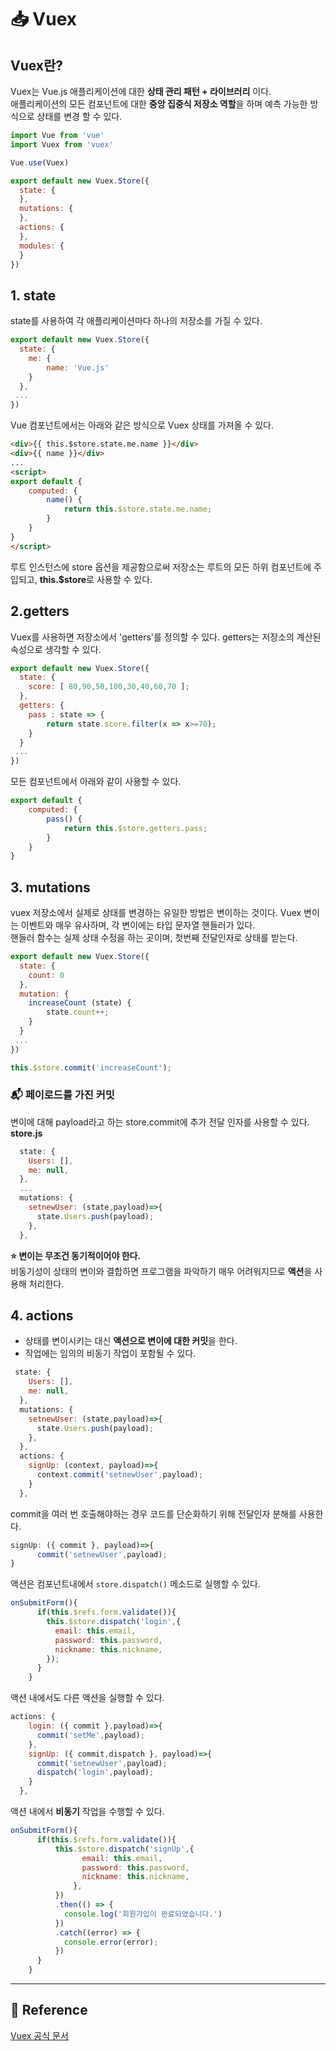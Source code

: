 # 📥 Vuex
## Vuex란?
Vuex는 Vue.js 애플리케이션에 대한 **상태 관리 패턴 + 라이브러리** 이다.<br>
애플리케이션의 모든 컴포넌트에 대한 **중앙 집중식 저장소 역할**을 하며 예측 가능한 방식으로 상태를 변경 할 수 있다.
```javascript
import Vue from 'vue'
import Vuex from 'vuex'

Vue.use(Vuex)

export default new Vuex.Store({
  state: {
  },
  mutations: {
  },
  actions: {
  },
  modules: {
  }
})

```

## 1. state
state를 사용하여 각 애플리케이션마다 하나의 저장소를 가질 수 있다.
```javascript
export default new Vuex.Store({
  state: {
    me: {
        name: 'Vue.js'
    }
  },
 ...
})
```
Vue 컴포넌트에서는 아래와 같은 방식으로 Vuex 상태를 가져올 수 있다.
```html
<div>{{ this.$store.state.me.name }}</div>
<div>{{ name }}</div>
...
<script>
export default {
    computed: {
        name() {
            return this.$store.state.me.name;
        }
    }
}
</script>
```
루트 인스턴스에 store 옵션을 제공함으로써 저장소는 루트의 모든 하위 컴포넌트에 주입되고, **this.$store**로 사용할 수 있다.
## 2.getters
Vuex를 사용하면 저장소에서 'getters'를 정의할 수 있다. getters는 저장소의 계산된 속성으로 생각할 수 있다.
```javascript
export default new Vuex.Store({
  state: {
    score: [ 80,90,50,100,30,40,60,70 ];
  },
  getters: {
    pass : state => {
        return state.score.filter(x => x>=70); 
    }
  }
 ...
})
```
모든 컴포넌트에서 아래와 같이 사용할 수 있다.
```javascript
export default {
    computed: {
        pass() {
            return this.$store.getters.pass;
        }
    }
}
```
## 3. mutations
vuex 저장소에서 실제로 상태를 변경하는 유일한 방법은 변이하는 것이다. Vuex 변이는 이벤트와 매우 유사하며, 각 변이에는 타입 문자열 핸들러가 있다.<br>
핸들러 함수는 실제 상태 수정을 하는 곳이며, 첫번째 전달인자로 상태를 받는다.
```javascript
export default new Vuex.Store({
  state: {
    count: 0
  },
  mutation: {
    increaseCount (state) {
        state.count++;
    }
  }
 ...
})
```
```javascript
this.$store.commit('increaseCount');
```
### 📬 페이로드를 가진 커밋
변이에 대해 payload라고 하는 store.commit에 추가 전달 인자를 사용할 수 있다.<br>
**store.js**
```javascript
  state: {
    Users: [],
    me: null,
  },
  ...
  mutations: {
    setnewUser: (state,payload)=>{
      state.Users.push(payload);
    },
  },
```
**⭐️ 변이는 무조건 동기적이어야 한다.**<br>
비동기성이 상태의 변이와 결합하면 프로그램을 파악하기 매우 어려워지므로 **액션**을 사용해 처리한다.

## 4. actions
- 상태를 변이시키는 대신 **액션으로 변이에 대한 커밋**을 한다.
- 작업에는 임의의 비동기 작업이 포함될 수 있다.

```javascript
 state: {
    Users: [],
    me: null,
  },
  mutations: {
    setnewUser: (state,payload)=>{
      state.Users.push(payload);
    },
  },
  actions: {
    signUp: (context, payload)=>{
      context.commit('setnewUser',payload);
    }
  },
```
commit을 여러 번 호출해야하는 경우 코드를 단순화하기 위해 전달인자 분해를 사용한다.
```javascript
signUp: ({ commit }, payload)=>{
      commit('setnewUser',payload);
}
```
액션은 컴포넌트내에서 <code>store.dispatch()</code> 메소드로 실행할 수 있다.
```javascript
onSubmitForm(){
      if(this.$refs.form.validate()){
        this.$store.dispatch('login',{
          email: this.email,
          password: this.password,
          nickname: this.nickname,
        });
      }
    }
```
액션 내에서도 다른 액션을 실행할 수 있다. 
```javascript
actions: {
    login: ({ commit },payload)=>{
      commit('setMe',payload);
    },
    signUp: ({ commit,dispatch }, payload)=>{
      commit('setnewUser',payload);
      dispatch('login',payload);
    }
  },
```
액션 내에서 **비동기** 작업을 수행할 수 있다.
```javascript
onSubmitForm(){
      if(this.$refs.form.validate()){
          this.$store.dispatch('signUp',{
                email: this.email,
                password: this.password,
                nickname: this.nickname,
              },
          })
          .then(() => {
            console.log('회원가입이 완료되었습니다.')
          })
          .catch((error) => {
            console.error(error);  
          })
      }
    }
```
<hr>

## 📁 Reference
[Vuex 공식 문서]("https://vuex.vuejs.org/kr/")
